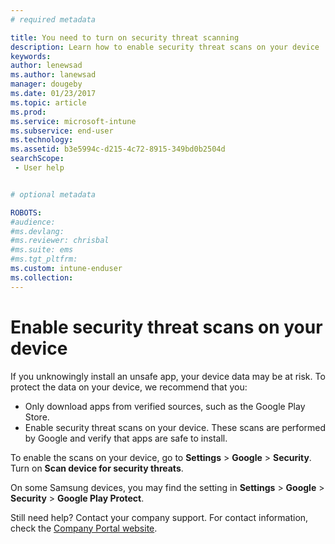 ```yaml
---
# required metadata

title: You need to turn on security threat scanning 
description: Learn how to enable security threat scans on your device
keywords:
author: lenewsad
ms.author: lanewsad
manager: dougeby
ms.date: 01/23/2017
ms.topic: article
ms.prod:
ms.service: microsoft-intune
ms.subservice: end-user
ms.technology:
ms.assetid: b3e5994c-d215-4c72-8915-349bd0b2504d
searchScope:
 - User help


# optional metadata

ROBOTS:  
#audience:
#ms.devlang:
#ms.reviewer: chrisbal
#ms.suite: ems
#ms.tgt_pltfrm:
ms.custom: intune-enduser
ms.collection: 
---
```


# Enable security threat scans on your device 
If you unknowingly install an unsafe app, your device data may be at risk. To protect the data on your device, we recommend that you: 

* Only download apps from verified sources, such as the Google Play Store.  
* Enable security threat scans on your device. These scans are performed by Google and verify that apps are safe to install.  

To enable the scans on your device, go to **Settings** > **Google** > **Security**. Turn on **Scan device for security threats**.  

On some Samsung devices, you may find the setting in **Settings** > **Google** > **Security** > **Google Play Protect**.

Still need help? Contact your company support. For contact information, check the [Company Portal website](https://go.microsoft.com/fwlink/?linkid=2010980). 
